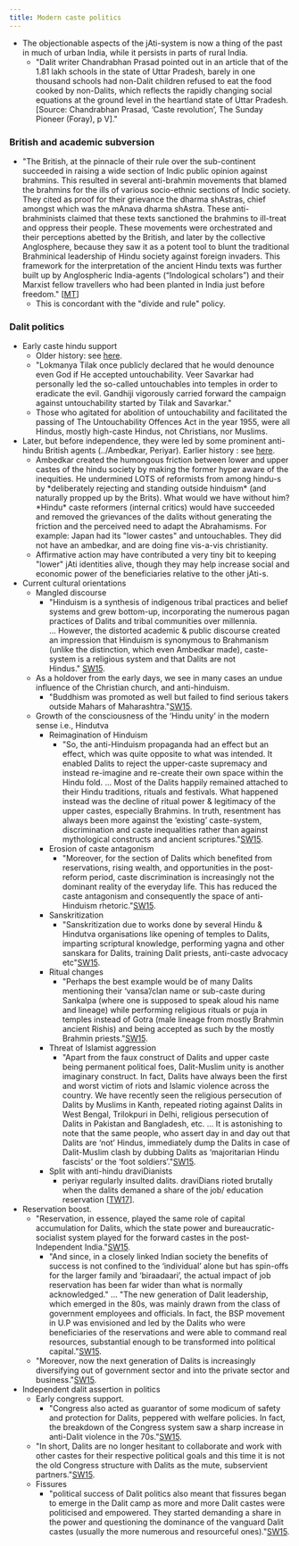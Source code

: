 ```yaml
---
title: Modern caste politics
---
```

  

- The objectionable aspects of the jAti-system is now a thing of the past in much of urban India, while it persists in parts of rural India.
    - "Dalit writer Chandrabhan Prasad pointed out in an article that of the 1.81 lakh schools in the state of Uttar Pradesh, barely in one thousand schools had non-Dalit children refused to eat the food cooked by non-Dalits, which reflects the rapidly changing social equations at the ground level in the heartland state of Uttar Pradesh. \[Source: Chandrabhan Prasad, ‘Caste revolution’, The Sunday Pioneer (Foray), p V\]."

  

### British and academic subversion

- "The British, at the pinnacle of their rule over the sub-continent succeeded in raising a wide section of Indic public opinion against brahmins. This resulted in several anti-brahmin movements that blamed the brahmins for the ills of various socio-ethnic sections of Indic society. They cited as proof for their grievance the dharma shAstras, chief amongst which was the mAnava dharma shAstra. These anti-brahminists claimed that these texts sanctioned the brahmins to ill-treat and oppress their people. These movements were orchestrated and their perceptions abetted by the British, and later by the collective Anglosphere, because they saw it as a potent tool to blunt the traditional Brahminical leadership of Hindu society against foreign invaders. This framework for the interpretation of the ancient Hindu texts was further built up by Anglospheric India-agents (“Indological scholars”) and their Marxist fellow travellers who had been planted in India just before freedom." \[[MT](https://manasataramgini.wordpress.com/2004/09/01/inter-caste-strife/)\]
    - This is concordant with the "divide and rule" policy.  
        

### Dalit politics

- Early caste hindu support
    - Older history: see [here](../varna-theory/).
    - "Lokmanya Tilak once publicly declared that he would denounce even God if He accepted untouchability. Veer Savarkar had personally led the so-called untouchables into temples in order to eradicate the evil. Gandhiji vigorously carried forward the campaign against untouchability started by Tilak and Savarkar."
    - Those who agitated for abolition of untouchability and facilitated the passing of The Untouchability Offences Act in the year 1955, were all Hindus, mostly high-caste Hindus, not Christians, nor Muslims.
- Later, but before independence, they were led by some prominent anti-hindu British agents (../Ambedkar, Periyar). Earlier history : see [here](varna-theory/).  
    - Ambedkar created the humongous friction between lower and upper castes of the hindu society by making the former hyper aware of the inequities. He undermined LOTS of reformists from among hindu-s by \*deliberately rejecting and standing outside hinduism\* (and naturally propped up by the Brits). What would we have without him? \*Hindu\* caste reformers (internal critics) would have succeeded and removed the grievances of the dalits without generating the friction and the perceived need to adapt the Abrahamisms. For example: Japan had its "lower castes" and untouchables. They did not have an ambedkar, and are doing fine vis-a-vis christianity.
    - Affirmative action may have contributed a very tiny bit to keeping "lower" jAti identities alive, though they may help increase social and economic power of the beneficiaries relative to the other jAti-s.
- Current cultural orientations
    - Mangled discourse
        - "Hinduism is a synthesis of indigenous tribal practices and belief systems and grew bottom-up, incorporating the numerous pagan practices of Dalits and tribal communities over millennia. ... However, the distorted academic & public discourse created an impression that Hinduism is synonymous to Brahmanism (unlike the distinction, which even Ambedkar made), caste-system is a religious system and that Dalits are not Hindus." [SW15](http://swarajyamag.com/politics/why-dalits-are-moving-towards-bjp/).
    - As a holdover from the early days, we see in many cases an undue influence of the Christian church, and anti-hinduism.
        - "Buddhism was promoted as well but failed to find serious takers outside Mahars of Maharashtra."[SW15](http://swarajyamag.com/politics/why-dalits-are-moving-towards-bjp/).
    - Growth of the consciousness of the ‘Hindu unity’ in the modern sense i.e., Hindutva
        - Reimagination of Hinduism
            - "So, the anti-Hinduism propaganda had an effect but an effect, which was quite opposite to what was intended. It enabled Dalits to reject the upper-caste supremacy and instead re-imagine and re-create their own space within the Hindu fold. ... Most of the Dalits happily remained attached to their Hindu traditions, rituals and festivals. What happened instead was the decline of ritual power & legitimacy of the upper castes, especially Brahmins. In truth, resentment has always been more against the ‘existing’ caste-system, discrimination and caste inequalities rather than against mythological constructs and ancient scriptures."[SW15](http://swarajyamag.com/politics/why-dalits-are-moving-towards-bjp/).
        - Erosion of caste antagonism
            - "Moreover, for the section of Dalits which benefited from reservations, rising wealth, and opportunities in the post-reform period, caste discrimination is increasingly not the dominant reality of the everyday life. This has reduced the caste antagonism and consequently the space of anti-Hinduism rhetoric."[SW15](http://swarajyamag.com/politics/why-dalits-are-moving-towards-bjp/).
        - Sanskritization
            - "Sanskritization due to works done by several Hindu & Hindutva organisations like opening of temples to Dalits, imparting scriptural knowledge, performing yagna and other sanskara for Dalits, training Dalit priests, anti-caste advocacy etc"[SW15](http://swarajyamag.com/politics/why-dalits-are-moving-towards-bjp/).
        - Ritual changes
            - "Perhaps the best example would be of many Dalits mentioning their ‘vansa’/clan name or sub-caste during Sankalpa (where one is supposed to speak aloud his name and lineage) while performing religious rituals or puja in temples instead of Gotra (male lineage from mostly Brahmin ancient Rishis) and being accepted as such by the mostly Brahmin priests."[SW15](http://swarajyamag.com/politics/why-dalits-are-moving-towards-bjp/).
        - Threat of Islamist aggression
            - "Apart from the faux construct of Dalits and upper caste being permanent political foes, Dalit-Muslim unity is another imaginary construct. In fact, Dalits have always been the first and worst victim of riots and Islamic violence across the country. We have recently seen the religious persecution of Dalits by Muslims in Kanth, repeated rioting against Dalits in West Bengal, Trilokpuri in Delhi, religious persecution of Dalits in Pakistan and Bangladesh, etc. ... It is astonishing to note that the same people, who assert day in and day out that Dalits are ‘not’ Hindus, immediately dump the Dalits in case of Dalit-Muslim clash by dubbing Dalits as ‘majoritarian Hindu fascists’ or the ‘foot soldiers’."[SW15](http://swarajyamag.com/politics/why-dalits-are-moving-towards-bjp/).
        - Split with anti-hindu draviDianists
            - periyar regularly insulted dalits. draviDians rioted brutally when the dalits demaned a share of the job/ education reservation \[[TW17](https://twitter.com/Abhina_Prakash/status/604695601079418880)\].
- Reservation boost.
    - "Reservation, in essence, played the same role of capital accumulation for Dalits, which the state power and bureaucratic-socialist system played for the forward castes in the post-Independent India."[SW15](http://swarajyamag.com/politics/why-dalits-are-moving-towards-bjp/).
        - "And since, in a closely linked Indian society the benefits of success is not confined to the ‘individual’ alone but has spin-offs for the larger family and ‘biraadaari’, the actual impact of job reservation has been far wider than what is normally acknowledged." ... "The new generation of Dalit leadership, which emerged in the 80s, was mainly drawn from the class of government employees and officials. In fact, the BSP movement in U.P was envisioned and led by the Dalits who were beneficiaries of the reservations and were able to command real resources, substantial enough to be transformed into political capital."[SW15](http://swarajyamag.com/politics/why-dalits-are-moving-towards-bjp/).
    - "Moreover, now the next generation of Dalits is increasingly diversifying out of government sector and into the private sector and business."[SW15](http://swarajyamag.com/politics/why-dalits-are-moving-towards-bjp/).
- Independent dalit assertion in politics
    - Early congress support.
        - "Congress also acted as guarantor of some modicum of safety and protection for Dalits, peppered with welfare policies. In fact, the breakdown of the Congress system saw a sharp increase in anti-Dalit violence in the 70s."[SW15](http://swarajyamag.com/politics/why-dalits-are-moving-towards-bjp/).
    - "In short, Dalits are no longer hesitant to collaborate and work with other castes for their respective political goals and this time it is not the old Congress structure with Dalits as the mute, subservient partners."[SW15](http://swarajyamag.com/politics/why-dalits-are-moving-towards-bjp/).
    - Fissures
        - "political success of Dalit politics also meant that fissures began to emerge in the Dalit camp as more and more Dalit castes were politicised and empowered. They started demanding a share in the power and questioning the dominance of the vanguard Dalit castes (usually the more numerous and resourceful ones)."[SW15](http://swarajyamag.com/politics/why-dalits-are-moving-towards-bjp/).